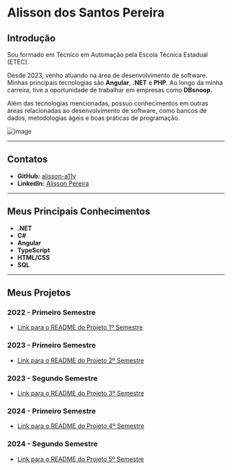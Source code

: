 # Alisson dos Santos Pereira

## Introdução
Sou formado em Técnico em Automação pela Escola Técnica Estadual (ETEC). 

Desde 2023, venho atuando na área de desenvolvimento de software. Minhas principais tecnologias são **Angular**, **.NET** e **PHP**. Ao longo da minha carreira, tive a oportunidade de trabalhar em empresas como **DBsnoop**.

Além das tecnologias mencionadas, possuo conhecimentos em outras áreas relacionadas ao desenvolvimento de software, como bancos de dados, metodologias ágeis e boas práticas de programação.

![image](https://github.com/user-attachments/assets/830846e7-6b8b-4ae7-9689-d0e3aba08a3c)

---

## Contatos
- **GitHub:** [alisson-a11y](https://github.com/alisson-a11y)
- **LinkedIn:** [Alisson Pereira](https://www.linkedin.com/in/alisson-pereira-16492224b/?originalSubdomain=br)

---

## Meus Principais Conhecimentos
- **.NET**
- **C#**
- **Angular**
- **TypeScript**
- **HTML/CSS**
- **SQL**

---

## Meus Projetos

### 2022 - Primeiro Semestre
- [Link para o README do Projeto 1º Semestre](#https://github.com/tn-api1sem/api)

### 2023 - Primeiro Semestre
- [Link para o README do Projeto 2º Semestre](#https://github.com/api-2-sem/api)

### 2023 - Segundo Semestre
- [Link para o README do Projeto 3º Semestre](#https://github.com/api-3-sem/api)

### 2024 - Primeiro Semestre
- [Link para o README do Projeto 4º Semestre](#https://github.com/api-4-sem/api)

### 2024 - Segundo Semestre 
- [Link para o README do Projeto 5º Semestre](#https://github.com/api-5-sem/api-documentation)







##

